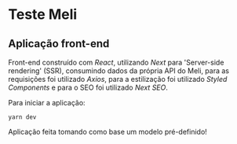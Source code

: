 # Teste Meli

## Aplicação front-end

​Front-end construído com _React_, utilizando _Next_ para 'Server-side rendering' (SSR), consumindo dados da própria API do Meli​, para as requisições foi utilizado _Axios_, para a estilização foi utilizado _Styled Components_ e para o SEO foi utilizado _Next SEO_.

Para iniciar a aplicação:

`yarn dev`

​Aplicação feita tomando como base um modelo pré-definido!
